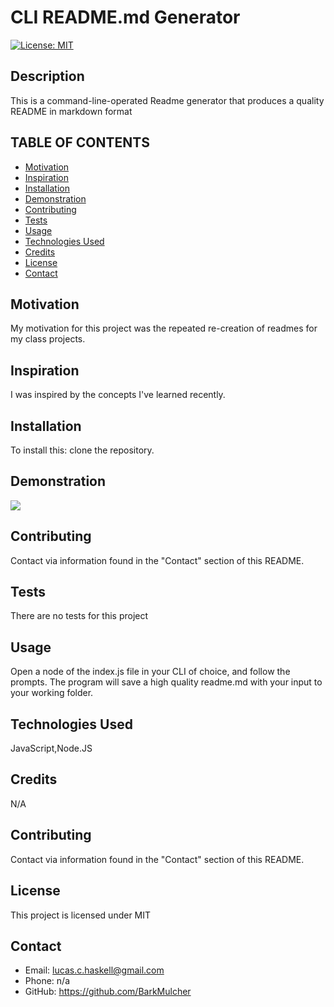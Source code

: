 
  # CLI README.md Generator

  [![License: MIT](https://img.shields.io/badge/License-MIT-yellow.svg)](https://opensource.org/licenses/MIT) 

  ## Description
  This is a command-line-operated Readme generator that produces a quality README in markdown format

  ## TABLE OF CONTENTS
  * [Motivation](#motivation)
  * [Inspiration](#inspiration)
  * [Installation](#installation)
  * [Demonstration](#demonstration)
  * [Contributing](#contributing)
  * [Tests](#Tests)
  * [Usage](#usage)
  * [Technologies Used](#languages)
  * [Credits](#credits)
  * [License](#license)
  * [Contact](#contact)
  
  ## Motivation
  My motivation for this project was the repeated re-creation of readmes for my  class projects.  

  ## Inspiration
  I was inspired by the concepts I've learned recently.

  ## Installation
  To install this: clone the repository.

  ## Demonstration
  <img src="https://github.com/BarkMulcher/README-generator/blob/main/mdgeneratorgif.gif" />

  ## Contributing
  Contact via information found in the "Contact" section of this README.

  ## Tests
  There are no tests for this project

  ## Usage
  Open a node of the index.js file in your CLI of choice, and follow the prompts. The program will save a high quality readme.md with your input to your working folder.

  ## Technologies Used
  JavaScript,Node.JS

  ## Credits
  N/A

  ## Contributing
  Contact via information found in the "Contact" section of this README.

  ## License
  This project is licensed under MIT

  ## Contact
  * Email: lucas.c.haskell@gmail.com
  * Phone: n/a
  * GitHub: https://github.com/BarkMulcher
